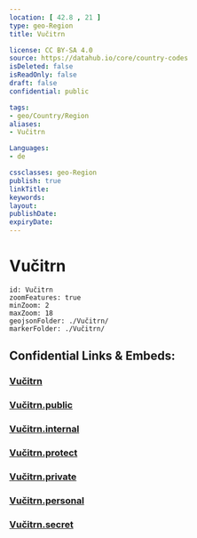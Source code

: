 ```yaml
---
location: [ 42.8 , 21 ] 
type: geo-Region
title: Vučitrn

license: CC BY-SA 4.0
source: https://datahub.io/core/country-codes
isDeleted: false
isReadOnly: false
draft: false
confidential: public

tags:
- geo/Country/Region
aliases:
- Vučitrn

Languages:
- de

cssclasses: geo-Region
publish: true
linkTitle: 
keywords: 
layout: 
publishDate: 
expiryDate: 
---
```


# Vučitrn

```leaflet
id: Vučitrn
zoomFeatures: true 
minZoom: 2 
maxZoom: 18
geojsonFolder: ./Vučitrn/
markerFolder: ./Vučitrn/
```


## Confidential Links & Embeds: 

### [Vučitrn](/_Standards/Earth/Continent/Europe/Europe~South/Kosovo/districts~Kosovo/Kosovska_Mitrovica/counties~Kosovska_Mitrovica/Vučitrn.md) 

### [Vučitrn.public](/_public/Earth/Continent/Europe/Europe~South/Kosovo/districts~Kosovo/Kosovska_Mitrovica/counties~Kosovska_Mitrovica/Vučitrn.public.md) 

### [Vučitrn.internal](/_internal/Earth/Continent/Europe/Europe~South/Kosovo/districts~Kosovo/Kosovska_Mitrovica/counties~Kosovska_Mitrovica/Vučitrn.internal.md) 

### [Vučitrn.protect](/_protect/Earth/Continent/Europe/Europe~South/Kosovo/districts~Kosovo/Kosovska_Mitrovica/counties~Kosovska_Mitrovica/Vučitrn.protect.md) 

### [Vučitrn.private](/_private/Earth/Continent/Europe/Europe~South/Kosovo/districts~Kosovo/Kosovska_Mitrovica/counties~Kosovska_Mitrovica/Vučitrn.private.md) 

### [Vučitrn.personal](/_personal/Earth/Continent/Europe/Europe~South/Kosovo/districts~Kosovo/Kosovska_Mitrovica/counties~Kosovska_Mitrovica/Vučitrn.personal.md) 

### [Vučitrn.secret](/_secret/Earth/Continent/Europe/Europe~South/Kosovo/districts~Kosovo/Kosovska_Mitrovica/counties~Kosovska_Mitrovica/Vučitrn.secret.md)

